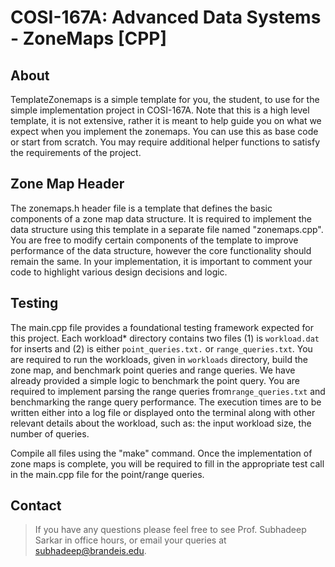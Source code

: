 # COSI-167A: Advanced Data Systems - ZoneMaps [CPP]


## About

TemplateZonemaps is a simple template for you, the student, to use for the simple implementation project
in COSI-167A. Note that this is a high level template, it is not extensive, rather it is meant to help
guide you on what we expect when you implement the zonemaps. You can use this as base code or start from
scratch. You may require additional helper functions to satisfy the requirements of the project.

## Zone Map Header
The zonemaps.h header file is a template that defines the basic components of a zone map data structure.
It is required to implement the data structure using this template in a separate file named
"zonemaps.cpp". You are free to modify certain components of the template to improve performance of the
data structure, however the core functionality should remain the same. In your implementation, it is
important to comment your code to highlight various design decisions and logic. 

## Testing 
The main.cpp file provides a foundational testing framework expected for this project. Each workload* directory 
contains two files (1) is `workload.dat` for inserts and (2) is either `point_queries.txt.` or `range_queries.txt`. 
You are required to run the workloads, given in `workloads` directory, build the zone map, and benchmark point queries and range
queries. We have already provided a simple logic to benchmark the point query. You are required to
implement parsing the range queries from`range_queries.txt` and benchmarking the range query
performance. The execution times are to be written either into a log file or displayed onto the terminal
along with other relevant details about the workload, such as: the input workload size, the number of
queries.

Compile all files using the "make" command.
Once the implementation of zone maps is complete, you will be required to fill in the appropriate test
call in the main.cpp file for the point/range queries. 

## Contact

> If you have any questions please feel free to see Prof. Subhadeep Sarkar in office hours, or
email your queries at subhadeep@brandeis.edu.
